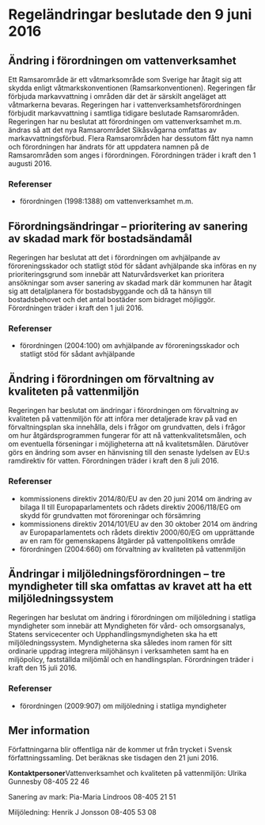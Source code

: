 # Regeländringar beslutade den 9 juni 2016

## Ändring i förordningen om vattenverksamhet

Ett Ramsarområde är ett våtmarksområde som Sverige har åtagit sig att skydda enligt våtmarkskonventionen (Ramsarkonventionen). Regeringen får förbjuda markavvattning i områden där det är särskilt angeläget att våtmarkerna bevaras. Regeringen har i vattenverksamhetsförordningen förbjudit markavvattning i samtliga tidigare beslutade Ramsarområden. Regeringen har nu beslutat att förordningen om vattenverksamhet m.m. ändras så att det nya Ramsarområdet Sikåsvågarna omfattas av markavvattningsförbud. Flera Ramsarområden har dessutom fått nya namn och förordningen har ändrats för att uppdatera namnen på de Ramsarområden som anges i förordningen. Förordningen träder i kraft den 1 augusti 2016.

### Referenser

* förordningen (1998:1388) om vattenverksamhet m.m.

## Förordningsändringar – prioritering av sanering av skadad mark för bostadsändamål

Regeringen har beslutat att det i förordningen om avhjälpande av föroreningsskador och statligt stöd för sådant avhjälpande ska införas en ny prioriteringsgrund som innebär att Naturvårdsverket kan prioritera ansökningar som avser sanering av skadad mark där kommunen har åtagit sig att detaljplanera för bostadsbyggande och då ta hänsyn till bostadsbehovet och det antal bostäder som bidraget möjliggör. Förordningen träder i kraft den 1 juli 2016.

### Referenser

* förordningen (2004:100) om avhjälpande av föroreningsskador och statligt stöd för sådant avhjälpande

## Ändring i förordningen om förvaltning av kvaliteten på vattenmiljön

Regeringen har beslutat om ändringar i förordningen om förvaltning av kvaliteten på vattenmiljön för att införa mer detaljerade krav på vad en förvaltningsplan ska innehålla, dels i frågor om grundvatten, dels i frågor om hur åtgärdsprogrammen fungerar för att nå vattenkvalitetsmålen, och om eventuella förseningar i möjligheterna att nå kvalitetsmålen. Därutöver görs en ändring som avser en hänvisning till den senaste lydelsen av EU:s ramdirektiv för vatten. Förordningen träder i kraft den 8 juli 2016.

### Referenser

* kommissionens direktiv 2014/80/EU av den 20 juni 2014 om ändring av bilaga II till Europaparlamentets och rådets direktiv 2006/118/EG om skydd för grundvatten mot föroreningar och försämring
* kommissionens direktiv 2014/101/EU av den 30 oktober 2014 om ändring av Europaparlamentets och rådets direktiv 2000/60/EG om upprättande av en ram för gemenskapens åtgärder på vattenpolitikens område
* förordningen (2004:660) om förvaltning av kvaliteten på vattenmiljön

## Ändringar i miljöledningsförordningen – tre myndigheter till ska omfattas av kravet att ha ett miljöledningssystem

Regeringen har beslutat om ändring i förordningen om miljöledning i statliga myndigheter som innebär att Myndigheten för vård- och omsorgsanalys, Statens servicecenter och Upphandlingsmyndigheten ska ha ett miljöledningssystem. Myndigheterna ska således inom ramen för sitt ordinarie uppdrag integrera miljöhänsyn i verksamheten samt ha en miljöpolicy, fastställda miljömål och en handlingsplan. Förordningen träder i kraft den 15 juli 2016.

### Referenser

* förordningen (2009:907) om miljöledning i statliga myndigheter

## Mer information

Författningarna blir offentliga när de kommer ut från trycket i Svensk författningssamling. Det beräknas ske tisdagen den 21 juni 2016.

**Kontaktpersoner**Vattenverksamhet och kvaliteten på vattenmiljön:
Ulrika Gunnesby 08-405 22 46

Sanering av mark: Pia-Maria Lindroos 08-405 21 51

Miljöledning: Henrik J Jonsson 08-405 53 08
